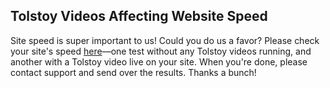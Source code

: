 ## Tolstoy Videos Affecting Website Speed

Site speed is super important to us! Could you do us a favor? Please check your site's speed [here](https://pagespeed.web.dev/)—one test without any Tolstoy videos running, and another with a Tolstoy video live on your site. When you're done, please contact support and send over the results. Thanks a bunch!
